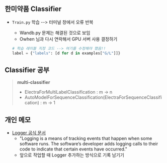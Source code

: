 ## 한미약품 Classifier

- `Train.py` 학습 --> 터미널 창에서 오류 반복

  - Wandb.py 문제는 해결된 것으로 보임
  - Owhen 님과 다시 연락해서 GPU 서버 사용 결정하기

  ```python
  # 학습 레이블 지정 코드 --> 여기를 수정해야 했음!!
  label = {"labels": [d for d in examples["G/L"]]}
  ```

  



## Classifier 공부

> **multi-classifier**
>
>   - ElectraForMultiLabelClassification : m -> n 
>   - AutoModelForSequenceClassification(ElectraForSequenceClassification)   : m -> 1



## 개인 메모

- [Logger 공식 문서](https://docs.python.org/3/howto/logging.html)
  - "Logging is a means of tracking events that happen when some software runs. The software’s developer adds logging calls to their code to indicate that certain events have occurred."
  - 앞으로 작업할 때 Logger 추가하는 방식으로 기록 남기기
